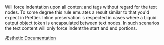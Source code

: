 Will force indentation upon all content and tags without regard for the text nodes. To some degree this rule emulates a result similar to that you'd expect in Prettier. Inline preservation is respected in cases where a Liquid output object token is encapsulated between text nodes. In such scenarios the text content will only force indent the start and end portions.


[Æsthetic Documentation](https://aesthetic.js.org/rules/markup/forceIndent/)
